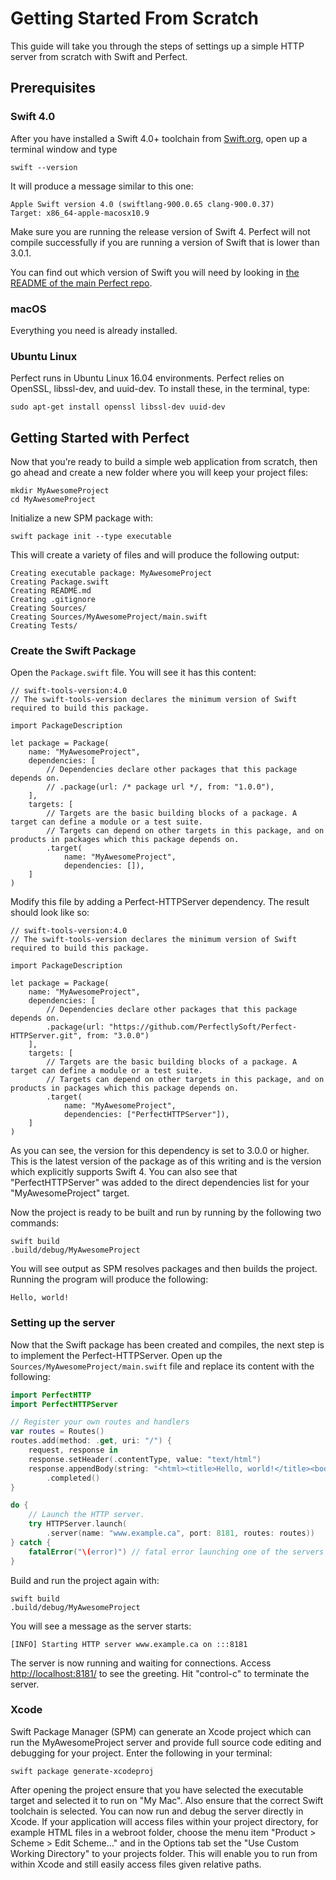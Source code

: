 # Getting Started From Scratch

This guide will take you through the steps of settings up a simple HTTP server from scratch with Swift and Perfect.

## Prerequisites

### Swift 4.0

After you have installed a Swift 4.0+ toolchain from [Swift.org](https://swift.org/getting-started/), open up a terminal window and type
```
swift --version
```

It will produce a message similar to this one:

```
Apple Swift version 4.0 (swiftlang-900.0.65 clang-900.0.37)
Target: x86_64-apple-macosx10.9
```
Make sure you are running the release version of Swift 4. Perfect will not compile successfully if you are running a version of Swift that is lower than 3.0.1.

You can find out which version of Swift you will need by looking in [the README of the main Perfect repo](https://github.com/PerfectlySoft/Perfect#compatibility-with-swift).

### macOS

Everything you need is already installed.

### Ubuntu Linux

Perfect runs in Ubuntu Linux 16.04 environments. Perfect relies on OpenSSL, libssl-dev, and uuid-dev. To install these, in the terminal, type:

```
sudo apt-get install openssl libssl-dev uuid-dev
```

## Getting Started with Perfect

Now that you’re ready to build a simple web application from scratch, then go ahead and create a new folder where you will keep your project files:

```
mkdir MyAwesomeProject
cd MyAwesomeProject
```

Initialize a new SPM package with:

```
swift package init --type executable
```

This will create a variety of files and will produce the following output:

```
Creating executable package: MyAwesomeProject
Creating Package.swift
Creating README.md
Creating .gitignore
Creating Sources/
Creating Sources/MyAwesomeProject/main.swift
Creating Tests/
```

### Create the Swift Package

Open the `Package.swift` file. You will see it has this content:

```
// swift-tools-version:4.0
// The swift-tools-version declares the minimum version of Swift required to build this package.

import PackageDescription

let package = Package(
    name: "MyAwesomeProject",
    dependencies: [
        // Dependencies declare other packages that this package depends on.
        // .package(url: /* package url */, from: "1.0.0"),
    ],
    targets: [
        // Targets are the basic building blocks of a package. A target can define a module or a test suite.
        // Targets can depend on other targets in this package, and on products in packages which this package depends on.
        .target(
            name: "MyAwesomeProject",
            dependencies: []),
    ]
)
```

Modify this file by adding a Perfect-HTTPServer dependency. The result should look like so:

```
// swift-tools-version:4.0
// The swift-tools-version declares the minimum version of Swift required to build this package.

import PackageDescription

let package = Package(
    name: "MyAwesomeProject",
    dependencies: [
        // Dependencies declare other packages that this package depends on.
        .package(url: "https://github.com/PerfectlySoft/Perfect-HTTPServer.git", from: "3.0.0")
    ],
    targets: [
        // Targets are the basic building blocks of a package. A target can define a module or a test suite.
        // Targets can depend on other targets in this package, and on products in packages which this package depends on.
        .target(
            name: "MyAwesomeProject",
            dependencies: ["PerfectHTTPServer"]),
    ]
)
```

As you can see, the version for this dependency is set to 3.0.0 or higher. This is the latest version of the package as of this writing and is the version which explicitly supports Swift 4. You can also see that "PerfectHTTPServer" was added to the direct dependencies list for your "MyAwesomeProject" target.

Now the project is ready to be built and run by running by the following two commands:

```
swift build
.build/debug/MyAwesomeProject
```

You will see output as SPM resolves packages and then builds the project. Running the program will produce the following:

```
Hello, world!
```

### Setting up the server

Now that the Swift package has been created and compiles, the next step is to implement the Perfect-HTTPServer. Open up the `Sources/MyAwesomeProject/main.swift` file and replace its content with the following:

``` swift
import PerfectHTTP
import PerfectHTTPServer

// Register your own routes and handlers
var routes = Routes()
routes.add(method: .get, uri: "/") {
	request, response in
	response.setHeader(.contentType, value: "text/html")
	response.appendBody(string: "<html><title>Hello, world!</title><body>Hello, world!</body></html>")
		.completed()
}

do {
	// Launch the HTTP server.
	try HTTPServer.launch(
		.server(name: "www.example.ca", port: 8181, routes: routes))
} catch {
	fatalError("\(error)") // fatal error launching one of the servers
}
```

Build and run the project again with:

```
swift build
.build/debug/MyAwesomeProject
```

You will see a message as the server starts:

```
[INFO] Starting HTTP server www.example.ca on :::8181
```

The server is now running and waiting for connections. Access [http://localhost:8181/](http://127.0.0.1:8181/) to see the greeting. Hit "control-c" to terminate the server.

### Xcode

Swift Package Manager (SPM) can generate an Xcode project which can run the MyAwesomeProject server and provide full source code editing and debugging for your project. Enter the following in your terminal:

```
swift package generate-xcodeproj
```

After opening the project ensure that you have selected the executable target and selected it to run on "My Mac". Also ensure that the correct Swift toolchain is selected. You can now run and debug the server directly in Xcode. If your application will access files within your project directory, for example HTML files in a webroot folder, choose the menu item "Product > Scheme > Edit Scheme…" and in the Options tab set the "Use Custom Working Directory" to your projects folder. This will enable you to run from within Xcode and still easily access files given relative paths.



